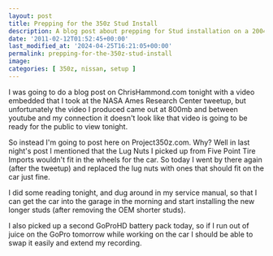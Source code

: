 ```yaml
---
layout: post
title: Prepping for the 350z Stud Install
description: A blog post about prepping for Stud installation on a 2004 Nissan 350z
date: '2011-02-12T01:52:45+00:00'
last_modified_at: '2024-04-25T16:21:05+00:00'
permalink: prepping-for-the-350z-stud-install
image:
categories: [ 350z, nissan, setup ]
---
```

I was going to do a blog post on ChrisHammond.com tonight with a video embedded that I took at the NASA Ames Research Center tweetup, but unfortunately the video I produced came out at 800mb and between youtube and my connection it doesn't look like that video is going to be ready for the public to view tonight.

So instead I'm going to post here on Project350z.com. Why? Well in last night's post I mentioned that the Lug Nuts I picked up from Five Point Tire Imports wouldn't fit in the wheels for the car. So today I went by there again (after the tweetup) and replaced the lug nuts with ones that should fit on the car just fine.

I did some reading tonight, and dug around in my service manual, so that I can get the car into the garage in the morning and start installing the new longer studs (after removing the OEM shorter studs).

I also picked up a second GoProHD battery pack today, so if I run out of juice on the GoPro tomorrow while working on the car I should be able to swap it easily and extend my recording.





